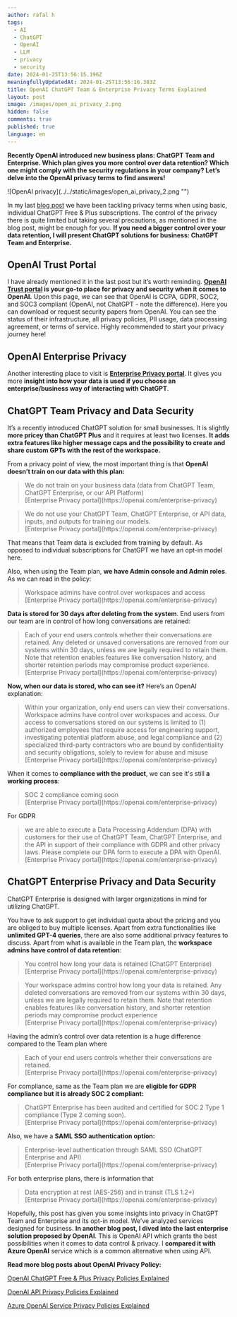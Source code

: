 ```yaml
---
author: rafal h
tags:
  - AI
  - ChatGPT
  - OpenAI
  - LLM
  - privacy
  - security
date: 2024-01-25T13:56:15.196Z
meaningfullyUpdatedAt: 2024-01-25T13:56:16.383Z
title: OpenAI ChatGPT Team & Enterprise Privacy Terms Explained
layout: post
image: /images/open_ai_privacy_2.png
hidden: false
comments: true
published: true
language: en
---
```

**Recently OpenAI introduced new business plans: ChatGPT Team and Enterprise. Which plan gives you more control over data retention? Which one might comply with the security regulations in your company? Let’s delve into the OpenAI privacy terms to find answers!**

<div className="image">![OpenAI privacy](../../static/images/open_ai_privacy_2.png "")</div>

In my last [blog post](/blog/openai-chatgpt-free-plus-privacy-policies-explained/) we have been tackling privacy terms when using basic, individual ChatGPT Free & Plus subscriptions. The control of the privacy there is quite limited but taking several precautions, as mentioned in the blog post, might be enough for you. **If you need a bigger control over your data retention, I will present ChatGPT solutions for business: ChatGPT Team and Enterprise.**

## OpenAI Trust Portal

I have already mentioned it in the last post but it’s worth reminding. **[OpenAI Trust portal](https://trust.openai.com/) is your go-to place for privacy and security when it comes to OpenAI.** Upon this page, we can see that OpenAI is CCPA, GDPR, SOC2, and SOC3 compliant (OpenAI, not ChatGPT - note the difference). Here you can download or request security papers from OpenAI. You can see the status of their infrastructure, all privacy policies, PII usage, data processing agreement, or terms of service. Highly recommended to start your privacy journey here!

## OpenAI Enterprise Privacy

Another interesting place to visit is **[Enterprise Privacy portal](https://openai.com/enterprise-privacy)**. It gives you more **insight into how your data is used if you choose an enterprise/business way of interacting with ChatGPT**.

## ChatGPT Team Privacy and Data Security

It’s a recently introduced ChatGPT solution for small businesses. It is slightly **more pricey than ChatGPT Plus** and it requires at least two licenses. **It adds extra features like higher message caps and the possibility to create and share custom GPTs with the rest of the workspace.**

From a privacy point of view, the most important thing is that **OpenAI doesn’t train on our data with this plan:**

<blockquote>
    <div>We do not train on your business data (data from ChatGPT Team, ChatGPT Enterprise, or our API Platform)</div>
    <footer>[Enterprise Privacy portal](https://openai.com/enterprise-privacy)</footer>
</blockquote>

<blockquote>
    <div>We do not use your ChatGPT Team, ChatGPT Enterprise, or API data, inputs, and outputs for training our models.</div>
    <footer>[Enterprise Privacy portal](https://openai.com/enterprise-privacy)</footer>
</blockquote>

That means that Team data is excluded from training by default. As opposed to individual subscriptions for ChatGPT we have an opt-in model here.

Also, when using the Team plan, **we have Admin console and Admin roles**. As we can read in the policy:

<blockquote>
    <div>Workspace admins have control over workspaces and access</div>
    <footer>[Enterprise Privacy portal](https://openai.com/enterprise-privacy)</footer>
</blockquote>

**Data is stored for 30 days after deleting from the system**. End users from our team are in control of how long conversations are retained:

<blockquote>
    <div>Each of your end users controls whether their conversations are retained. Any deleted or unsaved conversations are removed from our systems within 30 days, unless we are legally required to retain them. Note that retention enables features like conversation history, and shorter retention periods may compromise product experience.</div>
    <footer>[Enterprise Privacy portal](https://openai.com/enterprise-privacy)</footer>
</blockquote>

**Now, when our data is stored, who can see it?** Here’s an OpenAI explanation:

<blockquote>
    <div>Within your organization, only end users can view their conversations. Workspace admins have control over workspaces and access. Our access to conversations stored on our systems is limited to (1) authorized employees that require access for engineering support, investigating potential platform abuse, and legal compliance and (2) specialized third-party contractors who are bound by confidentiality and security obligations, solely to review for abuse and misuse</div>
    <footer>[Enterprise Privacy portal](https://openai.com/enterprise-privacy)</footer>
</blockquote>

When it comes to **compliance with the product**, we can see it's still **a working process**:

<blockquote>
    <div>SOC 2 compliance coming soon</div>
    <footer>[Enterprise Privacy portal](https://openai.com/enterprise-privacy)</footer>
</blockquote>
 For GDPR
<blockquote>
    <div>we are able to execute a Data Processing Addendum (DPA) with customers for their use of ChatGPT Team, ChatGPT Enterprise, and the API in support of their compliance with GDPR and other privacy laws. Please complete our DPA form to execute a DPA with OpenAI.</div>
    <footer>[Enterprise Privacy portal](https://openai.com/enterprise-privacy)</footer>
</blockquote>

## ChatGPT Enterprise Privacy and Data Security

ChatGPT Enterprise is designed with larger organizations in mind for utilizing ChatGPT.

You have to ask support to get individual quota about the pricing and you are obliged to buy multiple licenses. Apart from extra functionalities like **unlimited GPT-4 queries**, there are also some additional privacy features to discuss. Apart from what is available in the Team plan, the **workspace admins have control of data retention**: 

<blockquote>
    <div>You control how long your data is retained (ChatGPT Enterprise)</div>
    <footer>[Enterprise Privacy portal](https://openai.com/enterprise-privacy)</footer>
</blockquote>
<blockquote>
    <div>Your workspace admins control how long your data is retained. Any deleted conversations are removed from our systems within 30 days, unless we are legally required to retain them. Note that retention enables features like conversation history, and shorter retention periods may compromise product experience</div>
    <footer>[Enterprise Privacy portal](https://openai.com/enterprise-privacy)</footer>
</blockquote>
Having the admin’s control over data retention is a huge difference compared to the Team plan where
<blockquote>
    <div>Each of your end users controls whether their conversations are retained.</div>
    <footer>[Enterprise Privacy portal](https://openai.com/enterprise-privacy)</footer>
</blockquote>

For compliance, same as the Team plan we are **eligible for GDPR compliance but it is already SOC 2 compliant:**

<blockquote>
    <div>ChatGPT Enterprise has been audited and certified for SOC 2 Type 1 compliance (Type 2 coming soon).</div>
    <footer>[Enterprise Privacy portal](https://openai.com/enterprise-privacy)</footer>
</blockquote>

Also, we have a **SAML SSO authentication option:**

<blockquote>
    <div>Enterprise-level authentication through SAML SSO (ChatGPT Enterprise and API)</div>
    <footer>[Enterprise Privacy portal](https://openai.com/enterprise-privacy)</footer>
</blockquote>

For both enterprise plans, there is information that 

<blockquote>
    <div>Data encryption at rest (AES-256) and in transit (TLS 1.2+)</div>
    <footer>[Enterprise Privacy portal](https://openai.com/enterprise-privacy)</footer>
</blockquote>

Hopefully, this post has given you some insights into privacy in ChatGPT Team and Enterprise and its opt-in model. We’ve analyzed services designed for business. **In another blog post, I dived into the last enterprise solution proposed by OpenAI**. This is OpenAI API which grants the best possibilities when it comes to data control & privacy. I **compared it with Azure OpenAI** service which is a common alternative when using API. 

**Read more blog posts about OpenAI Privacy Policy:**

[OpenAI ChatGPT Free & Plus Privacy Policies Explained](/blog/openai-chatgpt-free-plus-privacy-policies-explained/)

[OpenAI API Privacy Policies Explained](/blog/openai-api-privacy-policies-explained/)

[Azure OpenAI Service Privacy Policies Explained](/blog/azure-openai-service-privacy-policies-explained/)